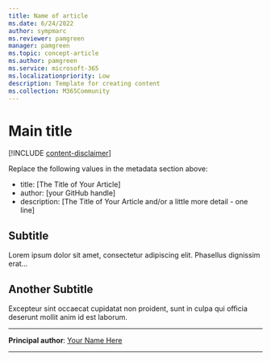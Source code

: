 ```yaml
---
title: Name of article
ms.date: 6/24/2022
author: sympmarc
ms.reviewer: pamgreen
manager: pamgreen
ms.topic: concept-article
ms.author: pamgreen
ms.service: microsoft-365
ms.localizationpriority: Low
description: Template for creating content
ms.collection: M365Community
---
```


# Main title

[!INCLUDE [content-disclaimer](includes/content-disclaimer.md)]

Replace the following values in the metadata section above:

- title: [The Title of Your Article]
- author: [your GitHub handle]
- description: [The Title of Your Article and/or a little more detail - one line]

## Subtitle

Lorem ipsum dolor sit amet, consectetur adipiscing elit. Phasellus dignissim erat…

## Another Subtitle

Excepteur sint occaecat cupidatat non proident, sunt in culpa qui officia deserunt mollit anim id est laborum.

---

**Principal author**: [Your Name Here](https://www.linkedin.com/in/YourProfileLink)

---
